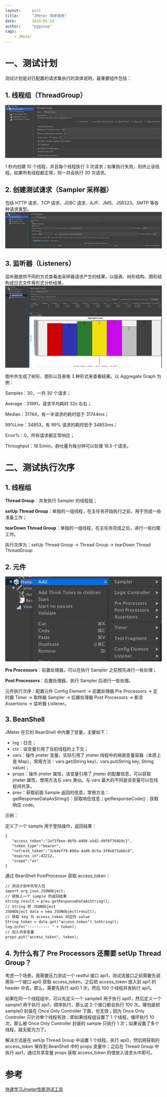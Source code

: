 ```yaml
---
layout:     post
title:      "JMeter 简单使用"
date:       2018-05-18
author:     "pggsnap"
tags:
    - JMeter
---
```


# 一、测试计划

测试计划是对已配置的请求集执行的具体说明，最重要组件包括：

## 1. 线程组（ThreadGroup）
![](/blog_img/jmeter-1.jpg)

1 秒内创建 10 个线程，并且每个线程执行 3 次请求；如果执行失败，则终止该线程。如果所有线程都正常，则一共会执行 30 次请求。

## 2. 创建测试请求（Sampler 采样器）

包括 HTTP 请求、TCP 请求、JDBC 请求、AJP、JMS、JSR223、SMTP 等各种请求类型。
![](/blog_img/jmeter-2.jpg)

## 3. 监听器（Listeners）

监听器提供不同的方式查看由采样器请求产生的结果，以报表、树形结构、图形结构或日志文件等形式分析结果。
![](/blog_img/jmeter-3.jpg)

图中共生成了树形、图形以及表格 3 种形式来查看结果。以 Aggregate Graph 为例：

Samples：30，一共 30 个请求；

Average：31991，请求平均耗时 32s 左右；

Median：31744，有一半请求的耗时低于 31744ms；

99%Line：34853，有 99% 请求的耗时低于 34853ms；

Error%：0，所有请求都正常响应；

Throughput：18.5/min，吞吐量为每分钟可以处理 18.5 个请求。

# 二、测试执行次序

## 1. 线程组

**Thread Group**：并发执行 Sampler 的线程组；

**setUp Thread Group**：单独的一组线程，在主任务开始执行之前，用于完成一些准备工作；

**tearDown Thread Group**：单独的一组线程，在主任务完成之后，进行一些扫尾工作。

执行次序为：setUp Thread Group -> Thread Group -> tearDown Thread ThreadGroup

## 2. 元件
![](/blog_img/jmeter-4.jpg)

**Pre Processors**：前置处理器，可以在执行 Sampler 之前预先进行一些处理；

**Post Processors**：后置处理器，执行 Sampler 后进行一些处理。

元件执行次序：配置元件 Config Element -> 前置处理器 Pre Processors -> 定时器 Timer -> 取样器 Sampler -> 后置处理器 Post Processors -> 断言 Assertions -> 监听器 Listener。

## 3. BeanShell

JMeter 在它的 BeanShell 中内置了变量，主要如下：

- log：日志；
- ctx：该变量引用了当前线程的上下文；
- vars：操作 jmeter 变量，实际引用了 jmeter 线程中的局部变量容器（本质上是 Map），常用方法：vars.get(String key)，vars.put(String key, String value)；
- props：操作 jmeter 属性，该变量引用了 jmeter 的配置信息，可以获取 jmeter 属性，使用方法与 vars 类似。与 vars 最大的不同是该变量可以在线程间共享。
- prev：获取前面 Sample 返回的信息，常用方法：getResponseDataAsString()：获取响应信息；getResponseCode()：获取响应 code。

示例：

定义了一个 sample 用于登陆操作，返回结果：
```
{
   "access_token":"2af3fbee-86fb-4408-a5d2-d9f8f764b9c2",
   "token_type":"bearer",
   "refresh_token":"3cb4ef79-806a-4ad6-8c5a-3f0e673ab6c8",
   "expires_in":42212,
   "scope":"xx"
}
```

通过 BeanShell PostProcessor 获取 access_token：
```beanshell
// 测试计划中先导入包
import org.json.JSONObject;
// 获取上一个 sample 的返回结果
String result = prev.getResponseDataAsString();
// String 转 JSONObject
JSONObject data = new JSONObject(result);
// 获取 key 为 access_token 对应的 value
String token = data.get("access_token").toString();
log.info("---------- " + token);
// 加入共享变量
props.put("access_token", token);
```

## 4. 为什么有了 Pre Processors 还需要 setUp Thread Group？

考虑一个场景，我需要压力测试一个 restful 接口 api1，测试该接口之前需要先调用另一个接口 api0 获取 access_token，之后把 access_token 放入到 api1 的 header 中去。那么，需要先执行 api0 1 次，然后 100 个线程并发执行 api1。

如果在同一个线程组中，可以先定义一个 sample0 用于执行 api0，然后定义一个 sample1 用于执行 api1，顺序执行，那么这 2 个接口都会执行 100 次。哪怕是把 sample0 封装在 Once Only Controller 下面，也无效；因为 Once Only Controller 只针对单个线程有效：即如果线程组设置了 1 个线程，循环执行 10 次，那么被 Once Only Controller 封装的 sample 只执行 1 次；如果设置了多个线程，就无能为力了。

解决方法是在 setUp Thread Group 中设置 1 个线程，执行 api0，然后把获取的 access_token 保存到 BeanShell 中的 props 变量中；之后在 Thread Group 中执行 api1，通过共享变量 props 获取 access_token 的值放入请求头中即可。

# 参考

[快速学习Jmeter性能测试工具](http://gitbook.cn/books/58de71a8be13fa66243873ef/index.html)
